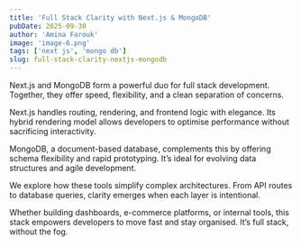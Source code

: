 ```yaml
---
title: 'Full Stack Clarity with Next.js & MongoDB'
pubDate: 2025-09-30
author: 'Amina Farouk'
image: 'image-6.png'
tags: ['next js', 'mongo db']
slug: full-stack-clarity-nextjs-mongodb
---
```


Next.js and MongoDB form a powerful duo for full stack development. Together, they offer speed, flexibility, and a clean separation of concerns.

Next.js handles routing, rendering, and frontend logic with elegance. Its hybrid rendering model allows developers to optimise performance without sacrificing interactivity.

MongoDB, a document-based database, complements this by offering schema flexibility and rapid prototyping. It’s ideal for evolving data structures and agile development.

We explore how these tools simplify complex architectures. From API routes to database queries, clarity emerges when each layer is intentional.

Whether building dashboards, e-commerce platforms, or internal tools, this stack empowers developers to move fast and stay organised. It’s full stack, without the fog.
